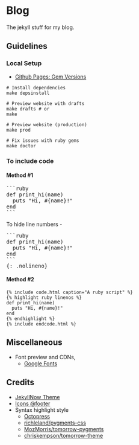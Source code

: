 # Blog
The jekyll stuff for my blog.

## Guidelines
### Local Setup

- [Github Pages: Gem Versions](https://pages.github.com/versions/)

```
# Install dependencies
make depsinstall

# Preview website with drafts
make drafts # or
make

# Preview website (production)
make prod

# Fix issues with ruby gems
make doctor
```

### To include code
#### Method #1
<pre>
```ruby
def print_hi(name)
  puts "Hi, #{name}!"
end
```
</pre>

To hide line numbers -

<pre>
```ruby
def print_hi(name)
  puts "Hi, #{name}!"
end
```
{: .nolineno}
</pre>

#### Method #2
```
{% include code.html caption="A ruby script" %}
{% highlight ruby linenos %}
def print_hi(name)
  puts "Hi, #{name}!"
end
{% endhighlight %}
{% include endcode.html %}
```

## Miscellaneous
- Font preview and CDNs,
  * [Google Fonts](https://www.google.com/fonts)

## Credits
- [JekyllNow Theme](https://github.com/barryclark/jekyll-now)
- [Icons @footer](https://github.com/neilorangepeel/Free-Social-Icons)
- Syntax highlight style
  * [Octopress](http://octopress.org/)
  * [richleland/pygments-css](https://github.com/richleland/pygments-css)
  * [MozMorris/tomorrow-pygments](https://github.com/MozMorris/tomorrow-pygments)
  * [chriskempson/tomorrow-theme](https://github.com/chriskempson/tomorrow-theme)
